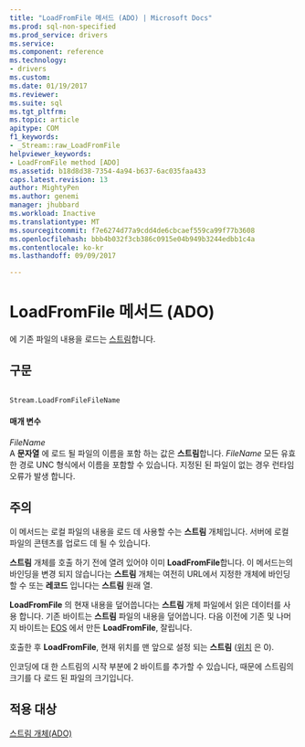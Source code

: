```yaml
---
title: "LoadFromFile 메서드 (ADO) | Microsoft Docs"
ms.prod: sql-non-specified
ms.prod_service: drivers
ms.service: 
ms.component: reference
ms.technology:
- drivers
ms.custom: 
ms.date: 01/19/2017
ms.reviewer: 
ms.suite: sql
ms.tgt_pltfrm: 
ms.topic: article
apitype: COM
f1_keywords:
- _Stream::raw_LoadFromFile
helpviewer_keywords:
- LoadFromFile method [ADO]
ms.assetid: b18d8d38-7354-4a94-b637-6ac035faa433
caps.latest.revision: 13
author: MightyPen
ms.author: genemi
manager: jhubbard
ms.workload: Inactive
ms.translationtype: MT
ms.sourcegitcommit: f7e6274d77a9cdd4de6cbcaef559ca99f77b3608
ms.openlocfilehash: bbb4b032f3cb386c0915e04b949b3244edbb1c4a
ms.contentlocale: ko-kr
ms.lasthandoff: 09/09/2017

---
```

# <a name="loadfromfile-method-ado"></a>LoadFromFile 메서드 (ADO)
에 기존 파일의 내용을 로드는 [스트림](../../../ado/reference/ado-api/stream-object-ado.md)합니다.  
  
## <a name="syntax"></a>구문  
  
```  
  
Stream.LoadFromFileFileName  
```  
  
#### <a name="parameters"></a>매개 변수  
 *FileName*  
 A **문자열** 에 로드 될 파일의 이름을 포함 하는 값은 **스트림**합니다. *FileName* 모든 유효한 경로 UNC 형식에서 이름을 포함할 수 있습니다. 지정된 된 파일이 없는 경우 런타임 오류가 발생 합니다.  
  
## <a name="remarks"></a>주의  
 이 메서드는 로컬 파일의 내용을 로드 데 사용할 수는 **스트림** 개체입니다. 서버에 로컬 파일의 콘텐츠를 업로드 데 될 수 있습니다.  
  
 **스트림** 개체를 호출 하기 전에 열려 있어야 이미 **LoadFromFile**합니다. 이 메서드는의 바인딩을 변경 되지 않습니다는 **스트림** 개체는 여전히 URL에서 지정한 개체에 바인딩할 수 또는 **레코드** 입니다는 **스트림** 원래 열.  
  
 **LoadFromFile** 의 현재 내용을 덮어씁니다는 **스트림** 개체 파일에서 읽은 데이터를 사용 합니다. 기존 바이트는 **스트림** 파일의 내용을 덮어씁니다. 다음 이전에 기존 및 나머지 바이트는 [EOS](../../../ado/reference/ado-api/eos-property.md) 에서 만든 **LoadFromFile**, 잘립니다.  
  
 호출한 후 **LoadFromFile**, 현재 위치를 맨 앞으로 설정 되는 **스트림** ([위치](../../../ado/reference/ado-api/position-property-ado.md) 은 0).  
  
 인코딩에 대 한 스트림의 시작 부분에 2 바이트를 추가할 수 있습니다, 때문에 스트림의 크기를 다 로드 된 파일의 크기입니다.  
  
## <a name="applies-to"></a>적용 대상  
 [스트림 개체(ADO)](../../../ado/reference/ado-api/stream-object-ado.md)

